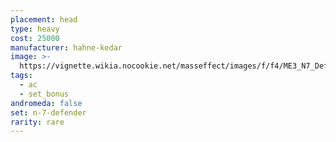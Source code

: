 ```yaml
---
placement: head
type: heavy
cost: 25000
manufacturer: hahne-kedar
image: >-
  https://vignette.wikia.nocookie.net/masseffect/images/f/f4/ME3_N7_Defender_Armor.png/revision/latest?cb=20120314194601
tags:
  - ac
  - set_bonus
andromeda: false
set: n-7-defender
rarity: rare
---
```

